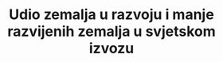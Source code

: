 ﻿---
title: Udio zemalja u razvoju i manje razvijenih zemalja u svjetskom izvozu
permalink: /17-11-1/
sdg_goal: 17
layout: indicator
indicator: 17.11.1
indicator_variable: null
graph: null
graph_type_description: null
graph_status_notes: NA
variable_description: null
variable_notes: null
un_designated_tier: '1'
un_custodial_agency: 'WTO,  ITC,  UNCTAD'
target_id: '17.11'
has_metadata: true
goal_meta_link: 'http://unstats.un.org/sdgs/files/metadata-compilation/Metadata-Goal-17.pdf'
goal_meta_link_page: 21
indicator_name: Udio zemalja u razvoju i manje razvijenih zemalja u svjetskom izvozu 
rationale_interpretation: >-
  Iz ITC-a, UNCTAD-a, WTO-a: Pokazatelj je jasan sam po sebi i precizno mjeri ono što se traži. Od UPU: E-trgovina će vjerojatno biti značajan dio međunarodnih trgovinskih transakcija do 2030. godine. Da se izbjegne razdvajanje e-trgovine između zemalja u razvoju i razvijenih zemalja, trgovinska politika mora u potpunosti uzeti u obzir ovu jednosmjernu pojavu. Štoviše, međunarodna e-trgovina imat će ključnu ulogu u razvoju mikro, malih i srednjih poduzeća u naredna dva desetljeća, posebno onih koja su zainteresirana za internacionalizaciju svojih aktivnosti.
target: >-
  Značajno povećanje izvoza zemalja u razvoju, posebice u odnosu na udvostručavanje udjela manje razvijenih zemalja u svjetskom izvozu do 2020.
indicator_definition: >-
  od ITC-a, UNCTAD-a, WTO-a: Ovaj pokazatelj omogućuje izračune izvoza roba i usluga zemalja u razvoju i manje razvijenih zemalja u ostatak svijeta. Jedinica mjere mogla bi biti u % (udio zemalja u razvoju i manje razvijenih zemalja u svjetskom izvozu) ili 
source_title: null
source_notes: null
published: true
comments_and_limitations: Not  applicable.  
---